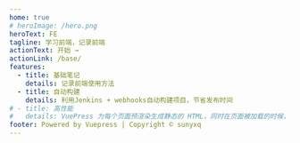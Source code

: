 ```yaml
---
home: true
# heroImage: /hero.png
heroText: FE
tagline: 学习前端，记录前端
actionText: 开始 →
actionLink: /base/
features:
  - title: 基础笔记
    details: 记录前端使用方法
  - title: 自动构建
    details: 利用Jenkins + webhooks自动构建项目，节省发布时间
# - title: 高性能
#   details: VuePress 为每个页面预渲染生成静态的 HTML，同时在页面被加载的时候，将作为 SPA 运行。
footer: Powered by Vuepress | Copyright © sunyxq
---
```

